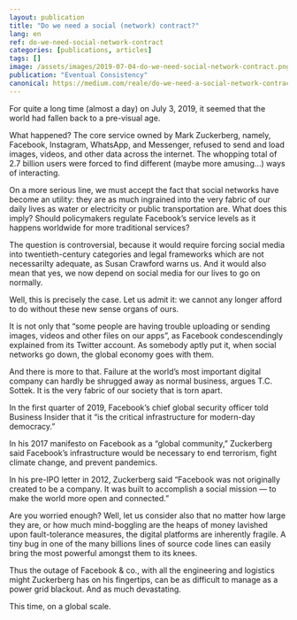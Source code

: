 ```yaml
---
layout: publication
title: "Do we need a social (network) contract?"
lang: en
ref: do-we-need-social-network-contract
categories: [publications, articles]
tags: []
image: /assets/images/2019-07-04-do-we-need-social-network-contract.png
publication: "Eventual Consistency"
canonical: https://medium.com/reale/do-we-need-a-social-network-contract-83e57df43105
---
```


For quite a long time (almost a day) on July 3, 2019, it seemed that the world had fallen back to a pre-visual age.

What happened? The core service owned by Mark Zuckerberg, namely, Facebook, Instagram, WhatsApp, and Messenger, refused to send and load images, videos, and other data across the internet. The whopping total of 2.7 billion users were forced to find different (maybe more amusing…) ways of interacting.

On a more serious line, we must accept the fact that social networks have become an utility: they are as much ingrained into the very fabric of our daily lives as water or electricity or public transportation are. What does this imply? Should policymakers regulate Facebook’s service levels as it happens worldwide for more traditional services?

The question is controversial, because it would require forcing social media into twentieth-century categories and legal frameworks which are not necessarilty adequate, as Susan Crawford warns us. And it would also mean that yes, we now depend on social media for our lives to go on normally.

Well, this is precisely the case. Let us admit it: we cannot any longer afford to do without these new sense organs of ours.

It is not only that “some people are having trouble uploading or sending images, videos and other files on our apps”, as Facebook condescendingly explained from its Twitter account. As somebody aptly put it, when social networks go down, the global economy goes with them.

And there is more to that. Failure at the world’s most important digital company can hardly be shrugged away as normal business, argues T.C. Sottek. It is the very fabric of our society that is torn apart.

In the first quarter of 2019, Facebook’s chief global security officer told Business Insider that it “is the critical infrastructure for modern-day democracy.”

In his 2017 manifesto on Facebook as a “global community,” Zuckerberg said Facebook’s infrastructure would be necessary to end terrorism, fight climate change, and prevent pandemics.

In his pre-IPO letter in 2012, Zuckerberg said “Facebook was not originally created to be a company. It was built to accomplish a social mission — to make the world more open and connected.”

Are you worried enough? Well, let us consider also that no matter how large they are, or how much mind-boggling are the heaps of money lavished upon fault-tolerance measures, the digital platforms are inherently fragile. A tiny bug in one of the many billions lines of source code lines can easily bring the most powerful amongst them to its knees.

Thus the outage of Facebook & co., with all the engineering and logistics might Zuckerberg has on his fingertips, can be as difficult to manage as a power grid blackout. And as much devastating.

This time, on a global scale.
